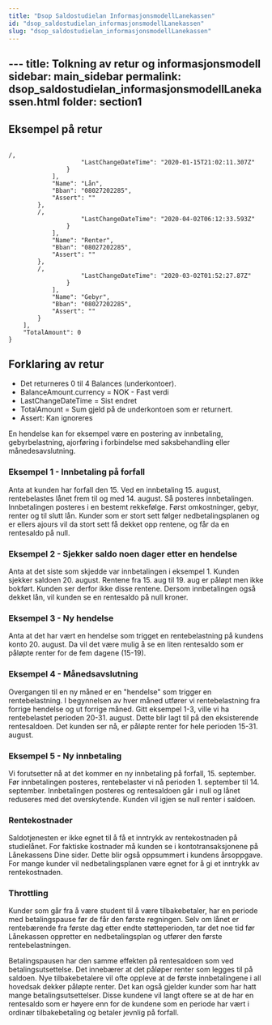 ```yaml
---
title: "Dsop Saldostudielan InformasjonsmodellLanekassen"
id: "dsop_saldostudielan_informasjonsmodellLanekassen"
slug: "dsop_saldostudielan_informasjonsmodellLanekassen"
---
```


﻿---
title: Tolkning av retur og informasjonsmodell
sidebar: main_sidebar
permalink: dsop_saldostudielan_informasjonsmodellLanekassen.html
folder: section1
---

## Eksempel på retur

```

/,
                    "LastChangeDateTime": "2020-01-15T21:02:11.307Z"
                }
            ],
            "Name": "Lån",
            "Bban": "08027202285",
            "Assert": ""
        },
        /,
                    "LastChangeDateTime": "2020-04-02T06:12:33.593Z"
                }
            ],
            "Name": "Renter",
            "Bban": "08027202285",
            "Assert": ""
        },
        /,
                    "LastChangeDateTime": "2020-03-02T01:52:27.87Z"
                }
            ],
            "Name": "Gebyr",
            "Bban": "08027202285",
            "Assert": ""
        }
    ],
    "TotalAmount": 0
}

```

## Forklaring av retur

* Det returneres 0 til 4 Balances (underkontoer). <br >
* BalanceAmount.currency = NOK - Fast verdi<br >
* LastChangeDateTime = Sist endret<br >
* TotalAmount = Sum gjeld på de underkontoen som er returnert. <br >
* Assert: Kan ignoreres<br >

En hendelse kan for eksempel være en postering av innbetaling, gebyrbelastning, ajorføring i forbindelse med saksbehandling eller månedesavslutning.


### Eksempel 1 - Innbetaling på forfall

Anta at kunden har forfall den 15. Ved en innbetaling 15. august, rentebelastes lånet frem til og med 14. august. Så posteres innbetalingen. Innbetalingen posteres i en bestemt rekkefølge. Først omkostninger, gebyr, renter og til slutt lån. Kunder som er stort sett følger nedbetalingsplanen og er ellers ajours vil da stort sett få dekket opp rentene, og får da en rentesaldo på null.

### Eksempel 2 - Sjekker saldo noen dager etter en hendelse
Anta at det siste som skjedde var innbetalingen i eksempel 1. Kunden sjekker saldoen 20. august. Rentene fra 15. aug til 19. aug er påløpt men ikke bokført. Kunden ser derfor ikke disse rentene. Dersom innbetalingen også dekket lån, vil kunden se en rentesaldo på null kroner.

### Eksempel 3 - Ny hendelse
Anta at det har vært en hendelse som trigget en rentebelastning på kundens konto 20. august. Da vil det være mulig å se en liten rentesaldo som er påløpte renter for de fem dagene (15-19).

### Eksempel 4 - Månedsavslutning
Overgangen til en ny måned er en "hendelse" som trigger en rentebelastning. I begynnelsen av hver måned utfører vi rentebelastning fra forrige hendelse og ut forrige måned. Gitt eksempel 1-3, ville vi ha rentebelastet perioden 20-31. august. Dette blir lagt til på den eksisterende rentesaldoen. Det kunden ser nå, er påløpte renter for hele perioden 15-31. august.

### Eksempel 5 - Ny innbetaling

Vi forutsetter nå at det kommer en ny innbetaling på forfall, 15. september. Før innbetalingen posteres, rentebelaster vi nå perioden 1. september til 14. september. Innbetalingen posteres og rentesaldoen går i null og lånet reduseres med det overskytende. Kunden vil igjen se null renter i saldoen.

### Rentekostnader

Saldotjenesten er ikke egnet til å få et inntrykk av rentekostnaden på studielånet. For faktiske kostnader må kunden se i kontotransaksjonene på Lånekassens Dine sider. Dette blir også oppsummert i kundens årsoppgave. For mange kunder vil nedbetalingsplanen være egnet for å gi et inntrykk av rentekostnaden.

### Throttling
Kunder som går fra å være student til å være tilbakebetaler, har en periode med betalingspause før de får den første regningen. Selv om lånet er rentebærende fra første dag etter endte støtteperioden, tar det noe tid før Lånekassen oppretter en nedbetalingsplan og utfører den første rentebelastningen.<br >

Betalingspausen har den samme effekten på rentesaldoen som ved betalingsutsettelse. Det innebærer at det påløper renter som legges til på saldoen. Nye tilbakebetalere vil ofte oppleve at de første innbetalingene i all hovedsak dekker påløpte renter. Det kan også gjelder kunder som har hatt mange betalingsutsettelser. Disse kundene vil langt oftere se at de har en rentesaldo som er høyere enn for de kundene som en periode har vært i ordinær tilbakebetaling og betaler jevnlig på forfall.
